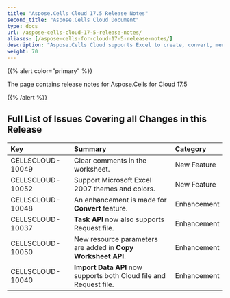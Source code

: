 ```yaml
---
title: "Aspose.Cells Cloud 17.5 Release Notes"
second_title: "Aspose.Cells Cloud Document"
type: docs
url: /aspose-cells-cloud-17-5-release-notes/
aliases: [/aspose-cells-for-cloud-17-5-release-notes/]
description: "Aspose.Cells Cloud supports Excel to create, convert, merge, split, protected, inner object operation, and so on."
weight: 70
---
```


{{% alert color="primary" %}} 

The page contains release notes for Aspose.Cells for Cloud 17.5

{{% /alert %}} 


## **Full List of Issues Covering all Changes in this Release**

|**Key**|**Summary**|**Category**|
| :- | :- | :- |
|CELLSCLOUD-10049|Clear comments in the worksheet.|New Feature|
|CELLSCLOUD-10052|Support Microsoft Excel 2007 themes and colors.|New Feature|
|CELLSCLOUD-10048|An enhancement is made for **Convert** feature.|Enhancement|
|CELLSCLOUD-10037|**Task API** now also supports Request file.|Enhancement|
|CELLSCLOUD-10050|New resource parameters are added in **Copy Worksheet API**.|Enhancement|
|CELLSCLOUD-10040|**Import Data API** now supports both Cloud file and Request file.|Enhancement|

